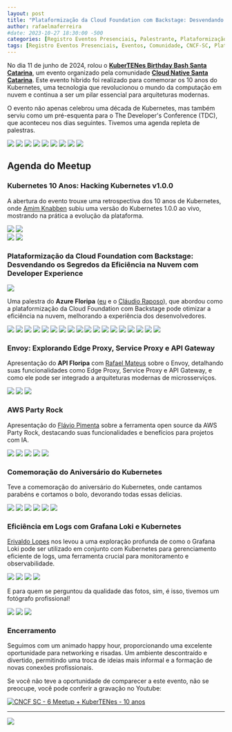```yaml
---
layout: post
title: "Plataformização da Cloud Foundation com Backstage: Desvendando os Segredos da Eficiência na Nuvem com Developer Experience - Esquenta TDC - KuberTENes Birthday Bash Santa Catarina + Azure Floripa + API Floripa"
author: rafaelmaferreira
#date: 2023-10-27 18:30:00 -500
categories: [Registro Eventos Presenciais, Palestrante, Plataformização da Cloud Foundation com Backstage Desvendando os Segredos da Eficiência na Nuvem com Developer Experience - Esquenta TDC - KuberTENes Birthday Bash Santa Catarina + Azure Floripa + API Floripa]
tags: [Registro Eventos Presenciais, Eventos, Comunidade, CNCF-SC, Plataformização da Cloud Foundation com Backstage Desvendando os Segredos da Eficiência na Nuvem com Developer Experience - Esquenta TDC - KuberTENes Birthday Bash Santa Catarina + Azure Floripa + API Floripa]
---
```


No dia 11 de junho de 2024, rolou o [**KuberTENes Birthday Bash Santa Catarina**](https://community.cncf.io/events/details/cncf-cloud-native-santa-catarina-presents-6o-kubertenes-birthday-bash-santa-catarina/), um evento organizado pela comunidade [**Cloud Native Santa Catarina**](https://community.cncf.io/cloud-native-santa-catarina/). Este evento híbrido foi realizado para comemorar os 10 anos do Kubernetes, uma tecnologia que revolucionou o mundo da computação em nuvem e continua a ser um pilar essencial para arquiteturas modernas.

O evento não apenas celebrou uma década de Kubernetes, mas também serviu como um pré-esquenta para o The Developer's Conference (TDC), que aconteceu nos dias seguintes. Tivemos uma agenda repleta de palestras.

![](https://stoblobcertificados011.blob.core.windows.net/imagens-blog/posts/CloudNativeSC-KuberTENes/01.JPG)
![](https://stoblobcertificados011.blob.core.windows.net/imagens-blog/posts/CloudNativeSC-KuberTENes/02.JPG)
![](https://stoblobcertificados011.blob.core.windows.net/imagens-blog/posts/CloudNativeSC-KuberTENes/03.JPG)
![](https://stoblobcertificados011.blob.core.windows.net/imagens-blog/posts/CloudNativeSC-KuberTENes/04.JPG)
![](https://stoblobcertificados011.blob.core.windows.net/imagens-blog/posts/CloudNativeSC-KuberTENes/05.JPG)
![](https://stoblobcertificados011.blob.core.windows.net/imagens-blog/posts/CloudNativeSC-KuberTENes/06.JPG)
![](https://stoblobcertificados011.blob.core.windows.net/imagens-blog/posts/CloudNativeSC-KuberTENes/07.JPG)
![](https://stoblobcertificados011.blob.core.windows.net/imagens-blog/posts/CloudNativeSC-KuberTENes/08.JPG)
![](https://stoblobcertificados011.blob.core.windows.net/imagens-blog/posts/CloudNativeSC-KuberTENes/038.JPG)

## Agenda do Meetup

### Kubernetes 10 Anos: Hacking Kubernetes v1.0.0
A abertura do evento trouxe uma retrospectiva dos 10 anos de Kubernetes, onde [Amim Knabben](https://www.linkedin.com/in/amim/) subiu uma versão do Kubernetes 1.0.0 ao vivo, mostrando na prática a evolução da plataforma.

![](https://stoblobcertificados011.blob.core.windows.net/imagens-blog/posts/CloudNativeSC-KuberTENes/09.JPG)
![](https://stoblobcertificados011.blob.core.windows.net/imagens-blog/posts/CloudNativeSC-KuberTENes/10.JPG)    
![](https://stoblobcertificados011.blob.core.windows.net/imagens-blog/posts/CloudNativeSC-KuberTENes/11.JPG)
![](https://stoblobcertificados011.blob.core.windows.net/imagens-blog/posts/CloudNativeSC-KuberTENes/12.JPG)


### Plataformização da Cloud Foundation com Backstage: Desvendando os Segredos da Eficiência na Nuvem com Developer Experience

![](https://stoblobcertificados011.blob.core.windows.net/imagens-blog/posts/kuberTENes-Birthday-Bash-Santa-Catarina.png)

Uma palestra do **Azure Floripa** ([eu](https://www.linkedin.com/in/rafaelmaferreira/) e o [Cláudio Raposo](https://www.linkedin.com/in/cfraposo/)), que abordou como a plataformização da Cloud Foundation com Backstage pode otimizar a eficiência na nuvem, melhorando a experiência dos desenvolvedores.

![](https://stoblobcertificados011.blob.core.windows.net/imagens-blog/posts/CloudNativeSC-KuberTENes/13.JPG)
![](https://stoblobcertificados011.blob.core.windows.net/imagens-blog/posts/CloudNativeSC-KuberTENes/14.JPG)
![](https://stoblobcertificados011.blob.core.windows.net/imagens-blog/posts/CloudNativeSC-KuberTENes/15.JPG)
![](https://stoblobcertificados011.blob.core.windows.net/imagens-blog/posts/CloudNativeSC-KuberTENes/16.JPG)
![](https://stoblobcertificados011.blob.core.windows.net/imagens-blog/posts/CloudNativeSC-KuberTENes/17.JPG)
![](https://stoblobcertificados011.blob.core.windows.net/imagens-blog/posts/CloudNativeSC-KuberTENes/18.JPG)
![](https://stoblobcertificados011.blob.core.windows.net/imagens-blog/posts/CloudNativeSC-KuberTENes/19.JPG)
![](https://stoblobcertificados011.blob.core.windows.net/imagens-blog/posts/CloudNativeSC-KuberTENes/20.JPG)
![](https://stoblobcertificados011.blob.core.windows.net/imagens-blog/posts/CloudNativeSC-KuberTENes/21.JPG)
![](https://stoblobcertificados011.blob.core.windows.net/imagens-blog/posts/CloudNativeSC-KuberTENes/22.JPG)
![](https://stoblobcertificados011.blob.core.windows.net/imagens-blog/posts/CloudNativeSC-KuberTENes/23.JPG)
![](https://stoblobcertificados011.blob.core.windows.net/imagens-blog/posts/CloudNativeSC-KuberTENes/24.JPG)
![](https://stoblobcertificados011.blob.core.windows.net/imagens-blog/posts/CloudNativeSC-KuberTENes/25.JPG)
![](https://stoblobcertificados011.blob.core.windows.net/imagens-blog/posts/CloudNativeSC-KuberTENes/26.JPG)
![](https://stoblobcertificados011.blob.core.windows.net/imagens-blog/posts/CloudNativeSC-KuberTENes/27.JPG)
![](https://stoblobcertificados011.blob.core.windows.net/imagens-blog/posts/CloudNativeSC-KuberTENes/28.JPG)
![](https://stoblobcertificados011.blob.core.windows.net/imagens-blog/posts/CloudNativeSC-KuberTENes/29.JPG)
![](https://stoblobcertificados011.blob.core.windows.net/imagens-blog/posts/CloudNativeSC-KuberTENes/48.JPG)

### Envoy: Explorando Edge Proxy, Service Proxy e API Gateway
Apresentação do **API Floripa** com [Rafael Mateus](https://www.linkedin.com/in/rafaelbmateus/) sobre o Envoy, detalhando suas funcionalidades como Edge Proxy, Service Proxy e API Gateway, e como ele pode ser integrado a arquiteturas modernas de microsserviços.

![](https://stoblobcertificados011.blob.core.windows.net/imagens-blog/posts/CloudNativeSC-KuberTENes/30.jpg)
![](https://stoblobcertificados011.blob.core.windows.net/imagens-blog/posts/CloudNativeSC-KuberTENes/31.jpg)
![](https://stoblobcertificados011.blob.core.windows.net/imagens-blog/posts/CloudNativeSC-KuberTENes/32.jpg)

### AWS Party Rock
Apresentação do [Flávio Pimenta](https://www.linkedin.com/in/flaap/) sobre a ferramenta open source da AWS Party Rock, destacando suas funcionalidades e benefícios para projetos com IA.

![](https://stoblobcertificados011.blob.core.windows.net/imagens-blog/posts/CloudNativeSC-KuberTENes/33.JPG)
![](https://stoblobcertificados011.blob.core.windows.net/imagens-blog/posts/CloudNativeSC-KuberTENes/34.JPG)
![](https://stoblobcertificados011.blob.core.windows.net/imagens-blog/posts/CloudNativeSC-KuberTENes/35.JPG)
![](https://stoblobcertificados011.blob.core.windows.net/imagens-blog/posts/CloudNativeSC-KuberTENes/36.JPG)
![](https://stoblobcertificados011.blob.core.windows.net/imagens-blog/posts/CloudNativeSC-KuberTENes/37.JPG)

### Comemoração do Aniversário do Kubernetes
Teve a comemoração do aniversário do Kubernetes, onde cantamos parabéns e cortamos o bolo, devorando todas essas delicias.

![](https://stoblobcertificados011.blob.core.windows.net/imagens-blog/posts/CloudNativeSC-KuberTENes/38.JPG)
![](https://stoblobcertificados011.blob.core.windows.net/imagens-blog/posts/CloudNativeSC-KuberTENes/39.JPG)
![](https://stoblobcertificados011.blob.core.windows.net/imagens-blog/posts/CloudNativeSC-KuberTENes/40.JPG)
![](https://stoblobcertificados011.blob.core.windows.net/imagens-blog/posts/CloudNativeSC-KuberTENes/41.JPG)
![](https://stoblobcertificados011.blob.core.windows.net/imagens-blog/posts/CloudNativeSC-KuberTENes/42.JPG)
![](https://stoblobcertificados011.blob.core.windows.net/imagens-blog/posts/CloudNativeSC-KuberTENes/43.JPG)

### Eficiência em Logs com Grafana Loki e Kubernetes
[Erivaldo Lopes](https://www.linkedin.com/in/erivaldolopes/) nos levou a uma exploração profunda de como o Grafana Loki pode ser utilizado em conjunto com Kubernetes para gerenciamento eficiente de logs, uma ferramenta crucial para monitoramento e observabilidade.

![](https://stoblobcertificados011.blob.core.windows.net/imagens-blog/posts/CloudNativeSC-KuberTENes/44.JPG)
![](https://stoblobcertificados011.blob.core.windows.net/imagens-blog/posts/CloudNativeSC-KuberTENes/45.JPG)
![](https://stoblobcertificados011.blob.core.windows.net/imagens-blog/posts/CloudNativeSC-KuberTENes/46.JPG)
![](https://stoblobcertificados011.blob.core.windows.net/imagens-blog/posts/CloudNativeSC-KuberTENes/47.JPG)

E para quem se perguntou da qualidade das fotos, sim, é isso, tivemos um fotógrafo profissional!

![](https://stoblobcertificados011.blob.core.windows.net/imagens-blog/posts/CloudNativeSC-KuberTENes/49.jpg)
![](https://stoblobcertificados011.blob.core.windows.net/imagens-blog/posts/CloudNativeSC-KuberTENes/50.jpg)
![](https://stoblobcertificados011.blob.core.windows.net/imagens-blog/posts/CloudNativeSC-KuberTENes/51.jpg)

### Encerramento 
Seguimos com um animado happy hour, proporcionando uma excelente oportunidade para networking e risadas. Um ambiente descontraído e divertido, permitindo uma troca de ideias mais informal e a formação de novas conexões profissionais.

Se você não teve a oportunidade de comparecer a este evento, não se preocupe, você pode conferir a gravação no Youtube:

[![CNCF SC - 6 Meetup + KuberTENes - 10 anos](https://img.youtube.com/vi/iACjUNbhnaM/0.jpg)](https://www.youtube.com/watch?v=iACjUNbhnaM)

---

![](https://stoblobcertificados011.blob.core.windows.net/imagens-blog/posts/Logo2.png)